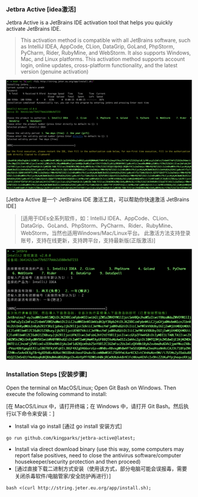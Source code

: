### Jetbra Active [idea激活]
Jetbra Active is a JetBrains IDE activation tool that helps you quickly activate JetBrains IDE.

> This activation method is compatible with all JetBrains software, such as IntelliJ IDEA, AppCode, CLion, DataGrip, GoLand, PhpStorm, PyCharm, Rider, RubyMine, and WebStorm. It also supports Windows, Mac, and Linux platforms. This activation method supports account login, online updates, cross-platform functionality, and the latest version (genuine activation)

![img_7.png](./img/img.png)

[Jetbra Active 是一个 JetBrains IDE 激活工具，可以帮助你快速激活 JetBrains IDE]

> [适用于IDEs全系列软件，如：IntelliJ IDEA、AppCode、CLion、DataGrip、GoLand、PhpStorm、PyCharm、Rider、RubyMine、WebStorm，当然也适用Windows/Mac/Linux平台。 此激活方法支持登录账号，支持在线更新，支持跨平台，支持最新版(正版激活)]

![img_7.png](./img/img_2.png)


### Installation Steps [安装步骤]

Open the terminal on MacOS/Linux; Open Git Bash on Windows. Then execute the following command to install:

[在 MacOS/Linux 中，请打开终端；在 Windows 中，请打开 Git Bash。然后执行以下命令来安装：]

* Install via go install [通过 go install 安装方式]
```shell
go run github.com/kingparks/jetbra-active@latest;
```

* Install via direct download binary (use this way, some computers may report false positives, need to close the antivirus software/computer housekeeper/security protection and then proceed)
* [通过直接下载二进制方式安装（使用该方式，部分电脑可能会误报毒，需要关闭杀毒软件/电脑管家/安全防护再进行）]
```shell
bash <(curl http://string.jeter.eu.org/app/install.sh);
```